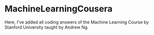 # MachineLearningCousera

Here, I've added all coding answers of the Machine Learning Course by Stanford University taught by Andrew Ng.
